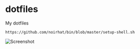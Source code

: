 # dotfiles
My dotfiles

`https://github.com/noirhat/bin/blob/master/setup-shell.sh`

![Screenshot](https://github.com/noirhat/media/blob/master/dotfiles/desktop.png)
